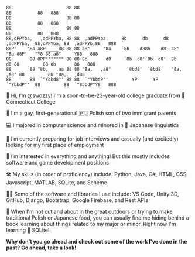 ```
88                     88 88                                                          88          88   888
88                     88 88                                                          88          88   888
88                     88 88                                                          88          88   888
88,dPPYba,   ,adPPYba, 88 88  ,adPPYba,     8b      db      d8  ,adPPYba,  8b,dPPYba, 88  ,adPPYb,88   888
88P'    "8a a8P_____88 88 88 a8"     "8a    `8b    d88b    d8' a8"     "8a 88P'   "Y8 88 a8"    `Y88   888
88       88 8PP""""""" 88 88 8b       d8     `8b  d8'`8b  d8'  8b       d8 88         88 8b       88   888
88       88 "8b,   ,aa 88 88 "8a,   ,a8"      `8bd8'  `8bd8'   "8a,   ,a8" 88         88 "8a,   ,d88   
88       88  `"Ybbd8"' 88 88  `"YbbdP"'         YP      YP      `"YbbdP"'  88         88  `"8bbdP"Y8   888
```

👋 Hi, I’m @swozzy! I'm a soon-to-be-23-year-old college graduate from 🐪 Connecticut College

🌈 I'm a gay, first-generational 🇵🇱 Polish son of two immigrant parents

💻 I majored in computer science and minored in 🌸 Japanese linguistics 

🌱 I’m currently preparing for job interviews and casually (and excitedly) looking for my first place of employment

👀 I’m interested in everything and anything! But this mostly includes software and game development positions 

🛠 My skills (in order of proficiency) include: Python, Java, C#, HTML, CSS, Javascript, MATLAB, SQLite, and Scheme

👨‍💻 Some of the software and libraries I use include: VS Code, Unity 3D, GitHub, Django, Bootstrap, Google Firebase, and Rest APIs

🏓 When I'm not out and about in the great outdoors or trying to make traditional Polish or Japanese food, you can usually find me hiding behind a book learning about things related to my major or minor. Right now I'm learning 🐘 SQLite!

**Why don't you go ahead and check out some of the work I've done in the past? Go ahead, take a look!**

<!---
swozzy/swozzy is a ✨ special ✨ repository because its `README.md` (this file) appears on your GitHub profile.
You can click the Preview link to take a look at your changes.
--->
